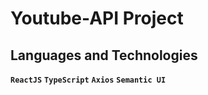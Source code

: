 # Youtube-API Project


## Languages and Technologies

**`ReactJS`** 
**`TypeScript`** 
**`Axios`** 
**`Semantic UI`** 
